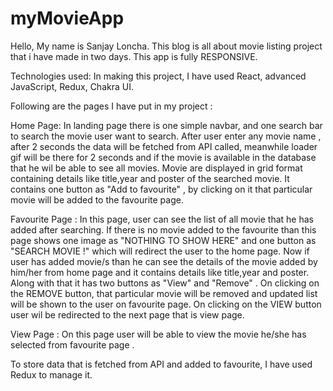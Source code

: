# myMovieApp

Hello, My name is Sanjay Loncha. This blog is all about movie listing project that i have made in two days. This app is fully RESPONSIVE.

Technologies used: In making this project, I have used React, advanced JavaScript, Redux, Chakra UI.

Following are the pages I have put in my project :

Home Page: In landing page there is one simple navbar, and one search bar to search the movie user want to search. After user enter any movie name , after 2 seconds the data will be fetched from API called, meanwhile loader gif will be there for 2 seconds and if the movie is available in the database that he wil be able to see all movies. Movie are displayed in grid format containing details like title,year and poster of the searched movie. It contains one button as "Add to favourite" , by clicking on it that particular movie will be added to the favourite page.

Favourite Page : In this page, user can see the list of all movie that he has added after searching. If there is no movie added to the favourite than this page shows one image as "NOTHING TO SHOW HERE"  and one button as "SEARCH MOVIE !" which will redirect the user to the home page. Now if user has added movie/s than he can see the details of the movie added by him/her from home page and it contains details like title,year and poster. Along with that it has two buttons as "View" and "Remove" . On clicking on the REMOVE button, that particular movie will be removed and updated list will be shown to the user on favourite page. On clicking on the VIEW button user wil be redirected to the next page that is view page.

View Page : On this page user will be able to view the movie he/she has selected from favourite page .

To store data that is fetched from API and added to favourite, I have used Redux to manage it.